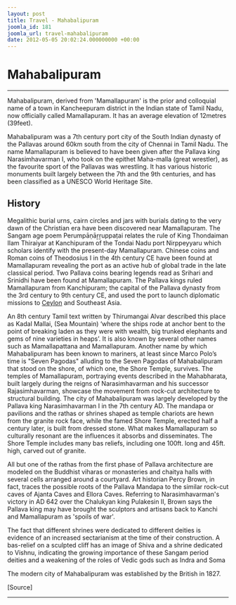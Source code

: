 ```yaml
---
layout: post
title: Travel - Mahabalipuram
joomla_id: 181
joomla_url: travel-mahabalipuram
date: 2012-05-05 20:02:24.000000000 +00:00
---
```

# **Mahabalipuram**

* * *

Mahabalipuram, derived from 'Mamallapuram' is the prior and colloquial name of a town in Kancheepuram district in the Indian state of Tamil Nadu, now officially called Mamallapuram. It has an average elevation of 12metres (39feet).

Mahabalipuram was a 7th century port city of the South Indian dynasty of the Pallavas around 60km south from the city of Chennai in Tamil Nadu. The name Mamallapuram is believed to have been given after the Pallava king Narasimhavarman I, who took on the epithet Maha-malla (great wrestler), as the favourite sport of the Pallavas was wrestling. It has various historic monuments built largely between the 7th and the 9th centuries, and has been classified as a UNESCO World Heritage Site.

## History

Megalithic burial urns, cairn circles and jars with burials dating to the very dawn of the Christian era have been discovered near Mamallapuram. The Sangam age poem Perumpāṇāṟṟuppaṭai relates the rule of King Thondaiman Ilam Thiraiyar at Kanchipuram of the Tondai Nadu port Nirppeyyaru which scholars identify with the present-day Mamallapuram. Chinese coins and Roman coins of Theodosius I in the 4th century CE have been found at Mamallapuram revealing the port as an active hub of global trade in the late classical period. Two Pallava coins bearing legends read as Srihari and Srinidhi have been found at Mamallapuram. The Pallava kings ruled Mamallapuram from Kanchipuram; the capital of the Pallava dynasty from the 3rd century to 9th century CE, and used the port to launch diplomatic missions to [Ceylon](http://en.wikipedia.org/wiki/Ceylon "Ceylon") and Southeast Asia.

An 8th century Tamil text written by Thirumangai Alvar described this place as Kadal Mallai, (Sea Mountain) ‘where the ships rode at anchor bent to the point of breaking laden as they were with wealth, big trunked elephants and gems of nine varieties in heaps’. It is also known by several other names such as Mamallapattana and Mamallapuram. Another name by which Mahabalipuram has been known to mariners, at least since Marco Polo’s time is "Seven Pagodas" alluding to the Seven Pagodas of Mahabalipuram that stood on the shore, of which one, the Shore Temple, survives. The temples of Mamallapuram, portraying events described in the Mahabharata, built largely during the reigns of Narasimhavarman and his successor Rajasimhavarman, showcase the movement from rock-cut architecture to structural building. The city of Mahabalipuram was largely developed by the Pallava king Narasimhavarman I in the 7th century AD. The mandapa or pavilions and the rathas or shrines shaped as temple chariots are hewn from the granite rock face, while the famed Shore Temple, erected half a century later, is built from dressed stone. What makes Mamallapuram so culturally resonant are the influences it absorbs and disseminates. The Shore Temple includes many bas reliefs, including one 100ft. long and 45ft. high, carved out of granite.

All but one of the rathas from the first phase of Pallava architecture are modeled on the Buddhist viharas or monasteries and chaitya halls with several cells arranged around a courtyard. Art historian Percy Brown, in fact, traces the possible roots of the Pallava Mandapa to the similar rock-cut caves of Ajanta Caves and Ellora Caves. Referring to Narasimhavarman's victory in AD 642 over the Chalukyan king Pulakesin II, Brown says the Pallava king may have brought the sculptors and artisans back to Kanchi and Mamallapuram as 'spoils of war'.

The fact that different shrines were dedicated to different deities is evidence of an increased sectarianism at the time of their construction. A bas-relief on a sculpted cliff has an image of Shiva and a shrine dedicated to Vishnu, indicating the growing importance of these Sangam period deities and a weakening of the roles of Vedic gods such as Indra and Soma

The modern city of Mahabalipuram was established by the British in 1827.

[Source]

* * *





